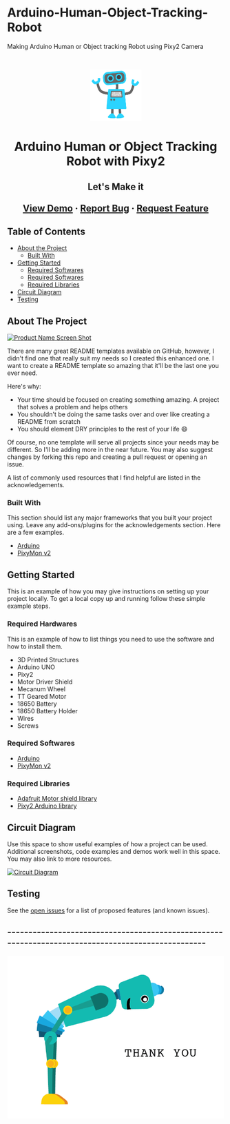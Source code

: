 # Arduino-Human-Object-Tracking-Robot
Making Arduino Human or Object tracking Robot using Pixy2 Camera
<!-- PROJECT LOGO -->
<br />
<p align="center">
  <a href="https://github.com/othneildrew/Best-README-Template">
    <img src="Images/logo.png" alt="Logo" width="120" height="120">
  </a>

  <h1 align="center">Arduino Human or Object Tracking Robot with Pixy2</h3>

  <h2 align="center">
    Let's Make it
    <br />
    <br />
    <a href="https://github.com/julhashossain/Arduino-Human-Object-Tracking-Robot">View Demo</a>
    ·
    <a href="https://github.com/julhashossain/Arduino-Human-Object-Tracking-Robot/issues">Report Bug</a>
    ·
    <a href="https://github.com/julhashossain/Arduino-Human-Object-Tracking-Robot/issues">Request Feature</a>
  </p>
</p>



<!-- TABLE OF CONTENTS -->
## Table of Contents

* [About the Project](#about-the-project)
  * [Built With](#built-with)
* [Getting Started](#getting-started)
  * [Required Softwares](#required-hardwares)
  * [Required Softwares](#required-softwares)
  * [Required Libraries](#required-libraries)
* [Circuit Diagram](#circuit-diagram)
* [Testing](#testing)




<!-- ABOUT THE PROJECT -->
## About The Project

[![Product Name Screen Shot][product-screenshot]](Images/Robot.jpg)

There are many great README templates available on GitHub, however, I didn't find one that really suit my needs so I created this enhanced one. I want to create a README template so amazing that it'll be the last one you ever need.

Here's why:
* Your time should be focused on creating something amazing. A project that solves a problem and helps others
* You shouldn't be doing the same tasks over and over like creating a README from scratch
* You should element DRY principles to the rest of your life :smile:

Of course, no one template will serve all projects since your needs may be different. So I'll be adding more in the near future. You may also suggest changes by forking this repo and creating a pull request or opening an issue.

A list of commonly used resources that I find helpful are listed in the acknowledgements.

### Built With
This section should list any major frameworks that you built your project using. Leave any add-ons/plugins for the acknowledgements section. Here are a few examples.
* [Arduino](https://www.arduino.cc/en/software)
* [PixyMon v2](https://pixycam.com/downloads-pixy2/)



<!-- GETTING STARTED -->
## Getting Started

This is an example of how you may give instructions on setting up your project locally.
To get a local copy up and running follow these simple example steps.

### Required Hardwares

This is an example of how to list things you need to use the software and how to install them.
* 3D Printed Structures
* Arduino UNO
* Pixy2
* Motor Driver Shield 
* Mecanum Wheel 
* TT Geared Motor
* 18650 Battery
* 18650 Battery Holder
* Wires
* Screws

### Required Softwares
* [Arduino](https://www.arduino.cc/en/software)
* [PixyMon v2](https://pixycam.com/downloads-pixy2/)
### Required Libraries
* [Adafruit Motor shield library](https://github.com/adafruit/Adafruit-Motor-Shield-library)
* [Pixy2 Arduino library](https://docs.pixycam.com/wiki/doku.php?id=wiki:v2:hooking_up_pixy_to_a_microcontroller_-28like_an_arduino-29)



<!-- USAGE EXAMPLES -->
## Circuit Diagram

Use this space to show useful examples of how a project can be used. Additional screenshots, code examples and demos work well in this space. You may also link to more resources.

[![Circuit Diagram][circuit-diagram]](Circuit/Circuit.jpg)



<!-- ROADMAP -->
## Testing

See the [open issues](https://github.com/othneildrew/Best-README-Template/issues) for a list of proposed features (and known issues).



<!-- CONTRIBUTING -->
## --------------------------------------------------------------------------------------------------
[![Thanks][thanks]](Images/Thanks.png)




<!-- MARKDOWN LINKS & IMAGES -->
<!-- https://www.markdownguide.org/basic-syntax/#reference-style-links -->
[contributors-shield]: https://img.shields.io/github/contributors/othneildrew/Best-README-Template.svg?style=flat-square
[contributors-url]: https://github.com/othneildrew/Best-README-Template/graphs/contributors
[forks-shield]: https://img.shields.io/github/forks/othneildrew/Best-README-Template.svg?style=flat-square
[forks-url]: https://github.com/othneildrew/Best-README-Template/network/members
[stars-shield]: https://img.shields.io/github/stars/othneildrew/Best-README-Template.svg?style=flat-square
[stars-url]: https://github.com/othneildrew/Best-README-Template/stargazers
[issues-shield]: https://img.shields.io/github/issues/othneildrew/Best-README-Template.svg?style=flat-square
[issues-url]: https://github.com/othneildrew/Best-README-Template/issues
[license-shield]: https://img.shields.io/github/license/othneildrew/Best-README-Template.svg?style=flat-square
[license-url]: https://github.com/othneildrew/Best-README-Template/blob/master/LICENSE.txt
[linkedin-shield]: https://img.shields.io/badge/-LinkedIn-black.svg?style=flat-square&logo=linkedin&colorB=555
[linkedin-url]: https://linkedin.com/in/othneildrew
[product-screenshot]: Images/Robot.jpg
[circuit-diagram]: Circuit/Circuit.jpg
[thanks]: Images/Thanks.png
